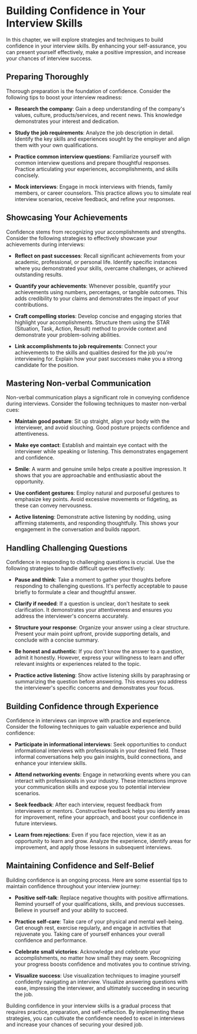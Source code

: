 Building Confidence in Your Interview Skills
=====================================================

In this chapter, we will explore strategies and techniques to build confidence in your interview skills. By enhancing your self-assurance, you can present yourself effectively, make a positive impression, and increase your chances of interview success.

**Preparing Thoroughly**
------------------------

Thorough preparation is the foundation of confidence. Consider the following tips to boost your interview readiness:

* **Research the company**: Gain a deep understanding of the company's values, culture, products/services, and recent news. This knowledge demonstrates your interest and dedication.

* **Study the job requirements**: Analyze the job description in detail. Identify the key skills and experiences sought by the employer and align them with your own qualifications.

* **Practice common interview questions**: Familiarize yourself with common interview questions and prepare thoughtful responses. Practice articulating your experiences, accomplishments, and skills concisely.

* **Mock interviews**: Engage in mock interviews with friends, family members, or career counselors. This practice allows you to simulate real interview scenarios, receive feedback, and refine your responses.

**Showcasing Your Achievements**
--------------------------------

Confidence stems from recognizing your accomplishments and strengths. Consider the following strategies to effectively showcase your achievements during interviews:

* **Reflect on past successes**: Recall significant achievements from your academic, professional, or personal life. Identify specific instances where you demonstrated your skills, overcame challenges, or achieved outstanding results.

* **Quantify your achievements**: Whenever possible, quantify your achievements using numbers, percentages, or tangible outcomes. This adds credibility to your claims and demonstrates the impact of your contributions.

* **Craft compelling stories**: Develop concise and engaging stories that highlight your accomplishments. Structure them using the STAR (Situation, Task, Action, Result) method to provide context and demonstrate your problem-solving abilities.

* **Link accomplishments to job requirements**: Connect your achievements to the skills and qualities desired for the job you're interviewing for. Explain how your past successes make you a strong candidate for the position.

**Mastering Non-verbal Communication**
--------------------------------------

Non-verbal communication plays a significant role in conveying confidence during interviews. Consider the following techniques to master non-verbal cues:

* **Maintain good posture**: Sit up straight, align your body with the interviewer, and avoid slouching. Good posture projects confidence and attentiveness.

* **Make eye contact**: Establish and maintain eye contact with the interviewer while speaking or listening. This demonstrates engagement and confidence.

* **Smile**: A warm and genuine smile helps create a positive impression. It shows that you are approachable and enthusiastic about the opportunity.

* **Use confident gestures**: Employ natural and purposeful gestures to emphasize key points. Avoid excessive movements or fidgeting, as these can convey nervousness.

* **Active listening**: Demonstrate active listening by nodding, using affirming statements, and responding thoughtfully. This shows your engagement in the conversation and builds rapport.

**Handling Challenging Questions**
----------------------------------

Confidence in responding to challenging questions is crucial. Use the following strategies to handle difficult queries effectively:

* **Pause and think**: Take a moment to gather your thoughts before responding to challenging questions. It's perfectly acceptable to pause briefly to formulate a clear and thoughtful answer.

* **Clarify if needed**: If a question is unclear, don't hesitate to seek clarification. It demonstrates your attentiveness and ensures you address the interviewer's concerns accurately.

* **Structure your response**: Organize your answer using a clear structure. Present your main point upfront, provide supporting details, and conclude with a concise summary.

* **Be honest and authentic**: If you don't know the answer to a question, admit it honestly. However, express your willingness to learn and offer relevant insights or experiences related to the topic.

* **Practice active listening**: Show active listening skills by paraphrasing or summarizing the question before answering. This ensures you address the interviewer's specific concerns and demonstrates your focus.

**Building Confidence through Experience**
------------------------------------------

Confidence in interviews can improve with practice and experience. Consider the following techniques to gain valuable experience and build confidence:

* **Participate in informational interviews**: Seek opportunities to conduct informational interviews with professionals in your desired field. These informal conversations help you gain insights, build connections, and enhance your interview skills.

* **Attend networking events**: Engage in networking events where you can interact with professionals in your industry. These interactions improve your communication skills and expose you to potential interview scenarios.

* **Seek feedback**: After each interview, request feedback from interviewers or mentors. Constructive feedback helps you identify areas for improvement, refine your approach, and boost your confidence in future interviews.

* **Learn from rejections**: Even if you face rejection, view it as an opportunity to learn and grow. Analyze the experience, identify areas for improvement, and apply those lessons in subsequent interviews.

**Maintaining Confidence and Self-Belief**
------------------------------------------

Building confidence is an ongoing process. Here are some essential tips to maintain confidence throughout your interview journey:

* **Positive self-talk**: Replace negative thoughts with positive affirmations. Remind yourself of your qualifications, skills, and previous successes. Believe in yourself and your ability to succeed.

* **Practice self-care**: Take care of your physical and mental well-being. Get enough rest, exercise regularly, and engage in activities that rejuvenate you. Taking care of yourself enhances your overall confidence and performance.

* **Celebrate small victories**: Acknowledge and celebrate your accomplishments, no matter how small they may seem. Recognizing your progress boosts confidence and motivates you to continue striving.

* **Visualize success**: Use visualization techniques to imagine yourself confidently navigating an interview. Visualize answering questions with ease, impressing the interviewer, and ultimately succeeding in securing the job.

Building confidence in your interview skills is a gradual process that requires practice, preparation, and self-reflection. By implementing these strategies, you can cultivate the confidence needed to excel in interviews and increase your chances of securing your desired job.
